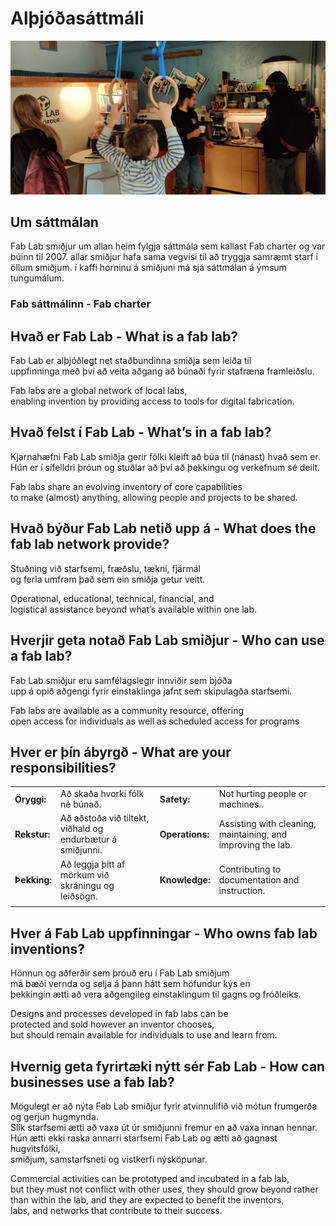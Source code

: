 # Alþjóðasáttmáli

![vantar mynd af fab charter](assets/img/images/kaffihorn.png)

## Um sáttmálan

Fab Lab smiðjur um allan heim fylgja sáttmála sem kallast Fab charter og var búinn til 2007. allar smiðjur hafa sama vegvísi til að tryggja samræmt starf í öllum smiðjum.
í kaffi horninu á smiðjuni má sjá sáttmálan á ýmsum tungumálum.


### Fab sáttmálinn - Fab charter

## Hvað er Fab Lab - What is a fab lab?

Fab Lab er alþjóðlegt net staðbundinna smiðja sem leiða til <br>
uppfinninga með því að veita aðgang að búnaði fyrir stafræna framleiðslu.

Fab labs are a global network of local labs, <br>
enabling invention by providing access to tools for digital fabrication.


## Hvað felst í Fab Lab - What’s in a fab lab?

Kjarnahæfni Fab Lab smiðja gerir fólki kleift að búa til (nánast) hvað sem er. <br>
Hún er í sífelldri þróun og stuðlar að því að þekkingu og verkefnum sé deilt.

Fab labs share an evolving inventory of core capabilities <br>
to make (almost) anything, allowing people and projects to be shared.


## Hvað býður Fab Lab netið upp á - What does the fab lab network provide?

Stuðning við starfsemi, fræðslu, tækni, fjármál <br>
og ferla umfram það sem ein smiðja getur veitt.

Operational, educational, technical, financial, and <br>
logistical assistance beyond what’s available within one lab.


## Hverjir geta notað Fab Lab smiðjur - Who can use a fab lab?

Fab Lab smiðjur eru samfélagslegir innviðir sem bjóða <br>
upp á opið aðgengi fyrir einstaklinga jafnt sem skipulagða starfsemi.

Fab labs are available as a community resource, offering <br>
open access for individuals as well as scheduled access for programs


## Hver er þín ábyrgð - What are your responsibilities?

|                                                            |                 |                                                              |  |
| ------------ | ---------------------------------------------------------- | --------------- | ------------------------------------------------------------ |
| **Öryggi:**              | Að skaða hvorki fólk né búnað.                                                                                       | **Safety:**                    | Not hurting people or machines..                                                                                         |
| **Rekstur:**             | Að aðstoða við tiltekt, viðhald og endurbætur á smiðjunni.                                                           | **Operations:**                | Assisting with cleaning, maintaining, and improving the lab.                                                             |
| **Þekking:**             | Að leggja þitt af mörkum við skráningu og leiðsögn.                                                                  | **Knowledge:**                 | Contributing to documentation and instruction.                                                                           |
|                          |                                                                                                                      |                                |                                                                                                                          |


## Hver á Fab Lab uppfinningar - Who owns fab lab inventions?

Hönnun og aðferðir sem þróuð eru í Fab Lab smiðjum <br>
má bæði vernda og selja á þann hátt sem höfundur kýs en <br>
þekkingin ætti að vera aðgengileg einstaklingum til gagns og fróðleiks.

Designs and processes developed in fab labs can be <br>
protected and sold however an inventor chooses, <br>
but should remain available for individuals to use and learn from.


## Hvernig geta fyrirtæki nýtt sér Fab Lab - How can businesses use a fab lab?

Mögulegt er að nýta Fab Lab smiðjur fyrir atvinnulífið við mótun frumgerða og gerjun hugmynda. <br>
 Slík starfsemi ætti að vaxa út úr smiðjunni fremur en að vaxa innan hennar. <br>
 Hún ætti ekki raska annarri starfsemi Fab Lab og ætti að gagnast hugvitsfólki,<br>
smiðjum, samstarfsneti og vistkerfi nýsköpunar.

Commercial activities can be prototyped and incubated in a fab lab,<br>
 but they must not conflict with other uses, they should grow beyond rather<br>
  than within the lab, and they are expected to benefit the inventors, <br>
  labs, and networks that contribute to their success.


